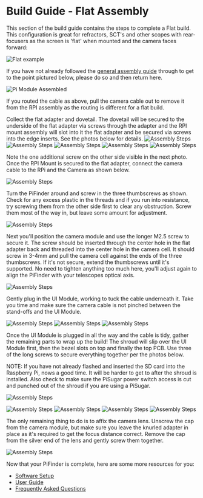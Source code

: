 # Build Guide - Flat Assembly

This section of the build guide contains the steps to complete a Flat build.  This configuration is great for refractors, SCT's and other scopes with rear-focusers as the screen is 'flat' when mounted and the camera faces forward:

![Flat example](../images/flat_mount.png)

If you have not already followed the [general assembly guide](build_assembly.md) through to get to the point pictured below, please do so and then return here.

![Pi Module Assembled](../images/build_guide/v1.6/build_guide_11.jpeg)

If you routed the cable as above, pull the camera cable out to remove it from the RPI assembly as the routing is different for a flat build.  

Collect the flat adapter and dovetail.  The dovetail will be secured to the underside of the flat adapter via screws through the adapter and the RPI mount assembly will slot into it the flat adapter and be secured via screws into the edge inserts.  See the photos below for details.
![Assembly Steps](../images/build_guide/v1.6/flat/flat_build_guide_01.jpeg)
![Assembly Steps](../images/build_guide/v1.6/flat/flat_build_guide_02.jpeg)
![Assembly Steps](../images/build_guide/v1.6/flat/flat_build_guide_03.jpeg)
![Assembly Steps](../images/build_guide/v1.6/flat/flat_build_guide_04.jpeg)
![Assembly Steps](../images/build_guide/v1.6/flat/flat_build_guide_05.jpeg)

Note the one additional screw on the other side visible in the next photo.  Once the RPI Mount is secured to the flat adapter, connect the camera cable to the RPi and the Camera as shown below.

![Assembly Steps](../images/build_guide/v1.6/flat/flat_build_guide_06.jpeg)

Turn the PiFinder around and screw in the three thumbscrews as shown.  Check for any excess plastic in the threads and if you run into resistance, try screwing them from the other side first to clear any obstruction.   Screw them most of the way in, but leave some amount for adjustment.

![Assembly Steps](../images/build_guide/v1.6/flat/flat_build_guide_07.jpeg)

Next you'll position the camera module and use the longer M2.5 screw to secure it.  The screw should be inserted through the center hole in the flat adapter back and threaded into the center hole in the camera cell.  It should screw in 3-4mm and pull the camera cell against the ends of the three thumbscrews.  If it's not secure, extend the thumbscrews until it's supported.  No need to tighten anything too much here, you'll adjust again to align the PiFinder with your telescopes optical axis.

![Assembly Steps](../images/build_guide/v1.6/flat/flat_build_guide_09.jpeg)

Gently plug in the UI Module, working to tuck the cable underneath it.  Take you time and make sure the camera cable is not pinched between the stand-offs and the UI Module.

![Assembly Steps](../images/build_guide/v1.6/flat/flat_build_guide_10.jpeg)
![Assembly Steps](../images/build_guide/v1.6/flat/flat_build_guide_11.jpeg)
![Assembly Steps](../images/build_guide/v1.6/flat/flat_build_guide_12.jpeg)

Once the UI Module is plugged in all the way and the cable is tidy, gather the remaining parts to wrap up the build!  The shroud will slip over the UI Module first, then the bezel slots on top and finally the top PCB.  Use three of the long screws to secure everything together per the photos below.

NOTE:  If you have not already flashed and inserted the SD card into the Raspberry Pi, nows a good time.  It will be harder to get to after the shroud is installed.  Also check to make sure the PiSugar power switch access is cut and punched out of the shroud if you are using a PiSugar.

![Assembly Steps](../images/build_guide/v1.6/flat/flat_build_guide_13.jpeg)

![Assembly Steps](../images/build_guide/v1.6/flat/flat_build_guide_14.jpeg)
![Assembly Steps](../images/build_guide/v1.6/flat/flat_build_guide_15.jpeg)
![Assembly Steps](../images/build_guide/v1.6/flat/flat_build_guide_16.jpeg)
![Assembly Steps](../images/build_guide/v1.6/flat/flat_build_guide_17.jpeg)

The only remaining thing to do is to affix the camera lens.  Unscrew the cap from the camera module, but make sure you leave the knurled adapter in place as it's required to get the focus distance correct.  Remove the cap from the silver end of the lens and gently screw them together.

![Assembly Steps](../images/build_guide/v1.6/flat/flat_build_guide_19.jpeg)

Now that your PiFinder is complete, here are some more resources for you:

* [Software Setup](software.md)
* [User Guide](user_buide.md)
* [Frequently Asked Questions](user_guide_faq.md)